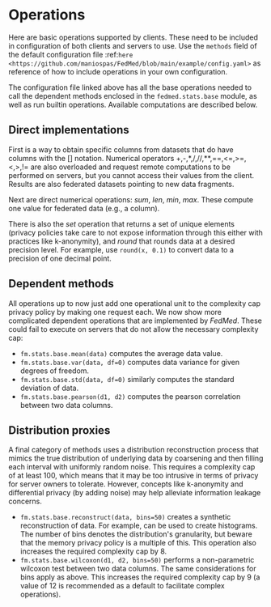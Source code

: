 # Operations

Here are basic operations supported by clients. These need to be
included in configuration of both clients and servers to use.
Use the `methods` field of the default configuration file
:ref:`here <https://github.com/maniospas/FedMed/blob/main/example/config.yaml>`
as reference of how to include operations in your own configuration.

The configuration file linked above has all the base operations
needed to call the dependent methods enclosed in the 
`fedmed.stats.base` module, as well as run builtin operations.
Available computations are described below.

Direct implementations
----------------------

First is a way to obtain specific columns from datasets that do
have columns with the [] notation. 
Numerical operators +,-,*,/,//,**,==,<=,>=,<,>,!= are also
overloaded and request remote computations to be performed 
on servers, but you cannot access their values from the
client. Results are also federated datasets pointing to
new data fragments.

Next are direct numerical operations: _sum_, _len_, _min_, _max_. 
These compute one value for federated data (e.g., a column).<br>

There is also the _set_ operation that returns a set of unique 
elements (privacy policies take care to not expose information
through this either with practices like k-anonymity), and _round_
that rounds data at a desired precision level. For example,
use `round(x, 0.1)` to convert data to a precision of one decimal
point.

Dependent methods
-----------------

All operations up to now just add one operational unit
to the complexity cap privacy policy by making one
request each. We now show more complicated dependent operations
that are implemented by *FedMed*. These could fail to execute
on servers that do not allow the necessary complexity cap:

* `fm.stats.base.mean(data)` computes the average data value.
* `fm.stats.base.var(data, df=0)` computes data variance for given degrees of freedom.
* `fm.stats.base.std(data, df=0)` similarly computes the standard deviation of data.
* `fm.stats.base.pearson(d1, d2)` computes the pearson correlation between two data columns.

Distribution proxies
--------------------

A final category of methods uses a distribution 
reconstruction process that mimics the true
distribution of underlying data by coarsening
and then filling each interval with uniformly
random noise. This requires
a complexity cap of at least 100, which means
that it may be too intrusive in terms of privacy
for server owners to tolerate. However, concepts
like k-anonymity and differential privacy (by adding
noise) may help alleviate information leakage concerns.

* `fm.stats.base.reconstruct(data, bins=50)` creates a synthetic reconstruction of data. For example, can be used to create histograms. The number of bins denotes the distribution's granularity, but beware that the memory privacy policy is a multiple of this. This operation also increases the required complexity cap by 8.
* `fm.stats.base.wilcoxon(d1, d2, bins=50)` performs a non-parametric wilcoxon test between two data columns. The same considerations for bins apply as above. This increases the required complexity cap by 9 (a value of 12 is recommended as a default to facilitate complex operations).

